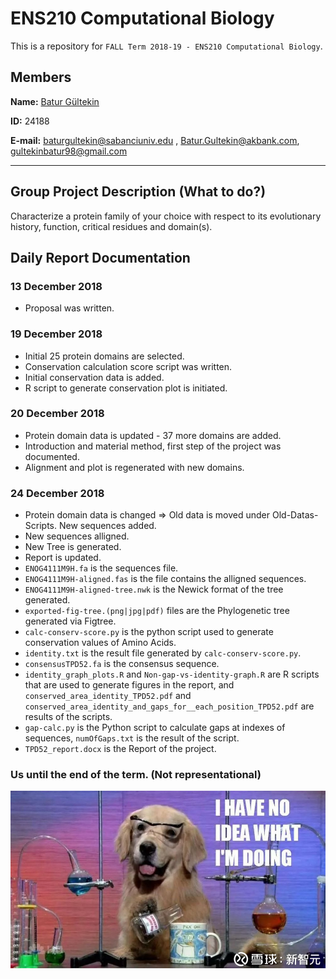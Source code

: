 # ENS210 Computational Biology

This is a repository for `FALL Term 2018-19 - ENS210 Computational Biology`. 

## Members

**Name:** [Batur Gültekin](https://www.linkedin.com/in/baturgultekin/)

**ID:** 24188

**E-mail:** baturgultekin@sabanciuniv.edu , Batur.Gultekin@akbank.com,  gultekinbatur98@gmail.com
__________

## Group Project Description (What to do?)

Characterize a protein family of your choice with respect to its evolutionary history, function, critical residues and domain(s).


## Daily Report Documentation

### 13 December 2018

- Proposal was written.

### 19 December 2018

- Initial 25 protein domains are selected.
- Conservation calculation score script was written.
- Initial conservation data is added.
- R script to generate conservation plot is initiated.

### 20 December 2018

- Protein domain data is updated - 37 more domains are added.
- Introduction and material method, first step of the project was documented.
- Alignment and plot is regenerated with new domains.

### 24 December 2018

- Protein domain data is changed => Old data is moved under Old-Datas-Scripts. New sequences added.
- New sequences alligned.
- New Tree is generated.
- Report is updated.
- `ENOG4111M9H.fa` is the sequences file.
- `ENOG4111M9H-aligned.fas` is the file contains the alligned sequences.
- `ENOG4111M9H-aligned-tree.nwk` is the Newick format of the tree generated.
- `exported-fig-tree.(png|jpg|pdf)` files are the Phylogenetic tree generated via Figtree.
- `calc-conserv-score.py` is the python script used to generate conservation values of Amino Acids.
- `identity.txt` is the result file generated by `calc-conserv-score.py`.
- `consensusTPD52.fa` is the consensus sequence.
- `identity_graph_plots.R` and `Non-gap-vs-identity-graph.R` are R scripts that are used to generate figures in the report, and `conserved_area_identity_TPD52.pdf` and `conserved_area_identity_and_gaps_for__each_position_TPD52.pdf` are results of the scripts.
- `gap-calc.py` is the Python script to calculate gaps at indexes of sequences, `numOfGaps.txt` is the result of the script.
- `TPD52_report.docx` is the Report of the project.

### Us until the end of the term. (Not representational) 

![](DOG.jpg)